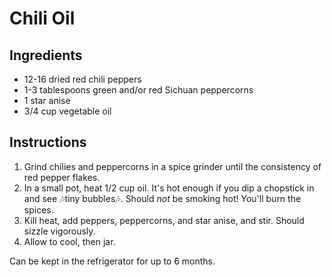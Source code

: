# Chili Oil

## Ingredients

- 12-16 dried red chili peppers
- 1-3 tablespoons green and/or red Sichuan peppercorns
- 1 star anise
- 3/4 cup vegetable oil

## Instructions

1. Grind chilies and peppercorns in a spice grinder until the consistency of red pepper flakes.
2. In a small pot, heat 1/2 cup oil. It's hot enough if you dip a chopstick in and see 🎶tiny bubbles🎶. Should _not_ be smoking hot! You'll burn the spices.
3. Kill heat, add peppers, peppercorns, and star anise, and stir. Should sizzle vigorously.
4. Allow to cool, then jar. 

Can be kept in the refrigerator for up to 6 months.
